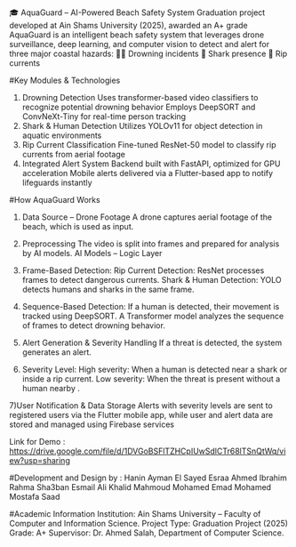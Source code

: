 🎓 AquaGuard – AI-Powered Beach Safety System
Graduation project developed at Ain Shams University (2025), awarded an A+ grade
AquaGuard is an intelligent beach safety system that leverages drone surveillance, deep learning, and computer vision to detect and alert for three major coastal hazards:
🏊‍♂ Drowning incidents
🦈 Shark presence
🌊 Rip currents

#Key Modules & Technologies
1. Drowning Detection
Uses transformer-based video classifiers to recognize potential drowning behavior
Employs DeepSORT and ConvNeXt-Tiny for real-time person tracking
2. Shark & Human Detection
Utilizes YOLOv11 for object detection in aquatic environments
3. Rip Current Classification
Fine-tuned ResNet-50 model to classify rip currents from aerial footage
4. Integrated Alert System
Backend built with FastAPI, optimized for GPU acceleration
Mobile alerts delivered via a Flutter-based app to notify lifeguards instantly

#How AquaGuard Works
1) Data Source – Drone Footage
A drone captures aerial footage of the beach, which is used as input.
2) Preprocessing
The video is split into frames and prepared for analysis by AI models.
AI Models – Logic Layer
3) Frame-Based Detection:
Rip Current Detection: ResNet processes frames to detect dangerous currents.
Shark & Human Detection: YOLO detects humans and sharks in the same frame.
4) Sequence-Based Detection:
If a human is detected, their movement is tracked using DeepSORT.
A Transformer model analyzes the sequence of frames to detect drowning behavior.

5) Alert Generation & Severity Handling
If a threat is detected, the system generates an alert.
6) Severity Level:
High severity: When a human is detected near a shark or inside a rip current.
Low severity: When the threat is present without a human nearby .

7)User Notification & Data Storage
Alerts with severity levels are sent to registered users via the Flutter mobile app,
while user and alert data are stored and managed using Firebase services

Link for Demo : https://drive.google.com/file/d/1DVGoBSFlTZHCpIUwSdlCTr68lTSnQtWq/view?usp=sharing

#Development and Design by :
Hanin Ayman El Sayed
Esraa Ahmed Ibrahim
Rahma Sha3ban Esmail
Ali Khalid Mahmoud
Mohamed Emad Mohamed
Mostafa Saad

#Academic Information
Institution: Ain Shams University – Faculty of Computer and Information Science.
Project Type: Graduation Project (2025)
Grade: A+
Supervisor: Dr. Ahmed Salah, Department of Computer Science.
